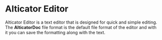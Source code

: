 # Alticator Editor
Alticator Editor is a text editor that is designed for quick and simple editing. The **AlticatorDoc** file format is the default file format of the editor and with it you can save the formatting along with the text.
